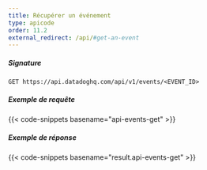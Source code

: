 ```yaml
---
title: Récupérer un événement
type: apicode
order: 11.2
external_redirect: /api/#get-an-event
---
```


##### Signature
`GET https://api.datadoghq.com/api/v1/events/<EVENT_ID>`
##### Exemple de requête
{{< code-snippets basename="api-events-get" >}}
##### Exemple de réponse
{{< code-snippets basename="result.api-events-get" >}}

